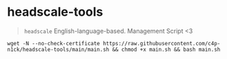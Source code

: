 # headscale-tools

> `headscale` English-language-based. Management Script <3

```
wget -N --no-check-certificate https://raw.githubusercontent.com/c4p-n1ck/headscale-tools/main/main.sh && chmod +x main.sh && bash main.sh
```
